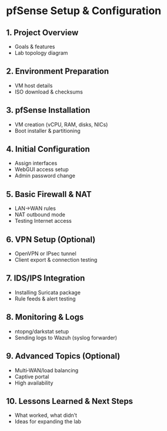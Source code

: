 # pfSense Setup & Configuration

## 1. Project Overview
- Goals & features
- Lab topology diagram

## 2. Environment Preparation
- VM host details
- ISO download & checksums

## 3. pfSense Installation
- VM creation (vCPU, RAM, disks, NICs)
- Boot installer & partitioning

## 4. Initial Configuration
- Assign interfaces
- WebGUI access setup
- Admin password change

## 5. Basic Firewall & NAT
- LAN→WAN rules
- NAT outbound mode
- Testing Internet access

## 6. VPN Setup (Optional)
- OpenVPN or IPsec tunnel
- Client export & connection testing

## 7. IDS/IPS Integration
- Installing Suricata package
- Rule feeds & alert testing

## 8. Monitoring & Logs
- ntopng/darkstat setup
- Sending logs to Wazuh (syslog forwarder)

## 9. Advanced Topics (Optional)
- Multi‑WAN/load balancing
- Captive portal
- High availability

## 10. Lessons Learned & Next Steps
- What worked, what didn’t
- Ideas for expanding the lab
